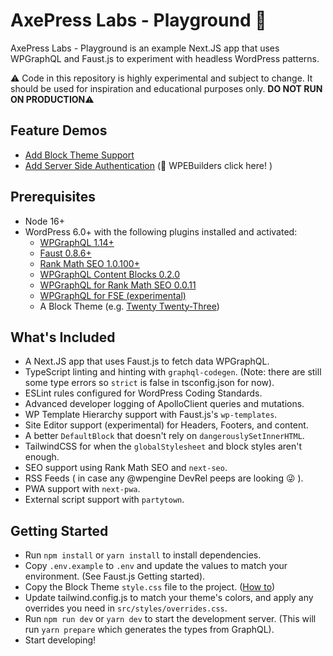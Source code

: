 # AxePress Labs - Playground 🧪

AxePress Labs - Playground is an example Next.JS app that uses WPGraphQL and Faust.js to experiment with headless WordPress patterns.

⚠️ Code in this repository is highly experimental and subject to change. It should be used for inspiration and educational purposes only. **DO NOT RUN ON PRODUCTION**⚠️

## Feature Demos

- [Add Block Theme Support](https://github.com/axewp/axepress-playground/blob/demo/block-theme-support/HowTo.md)
- [Add Server Side Authentication](https://github.com/AxeWP/axepress-playground/blob/demo/server-side-auth/HowTo.md) (📢 WPEBuilders click here! )

## Prerequisites

- Node 16+
- WordPress 6.0+ with the following plugins installed and activated:
  - [WPGraphQL 1.14+](https://wordpress.org/plugins/wp-graphql/)
  - [Faust 0.8.6+](https://github.com/wpengine/faustjs)
  - [Rank Math SEO 1.0.100+](https://wordpress.org/plugins/seo-by-rank-math/)
  - [WPGraphQL Content Blocks 0.2.0](https://github.com/wpengine/wp-graphql-content-blocks)
  - [WPGraphQL for Rank Math SEO 0.0.11](https://github.com/axewp/wp-graphql-rank-math-seo)
  - [WPGraphQL for FSE (experimental)](https://github.com/axewp/wp-graphql-fse)
  - A Block Theme (e.g. [Twenty Twenty-Three](https://wordpress.org/themes/twentytwentythree/))

## What's Included
- A Next.JS app that uses Faust.js to fetch data WPGraphQL.
- TypeScript linting and hinting with `graphql-codegen`. (Note: there are still some type errors so `strict` is false in tsconfig.json for now).
- ESLint rules configured for WordPress Coding Standards.
- Advanced developer logging of ApolloClient queries and mutations.
- WP Template Hierarchy support with Faust.js's `wp-templates`.
- Site Editor support (experimental) for Headers, Footers, and content.
- A better `DefaultBlock` that doesn't rely on `dangerouslySetInnerHTML`.
- TailwindCSS for when the `globalStylesheet` and block styles aren't enough.
- SEO support using Rank Math SEO and `next-seo`.
- RSS Feeds ( in case any @wpengine DevRel peeps are looking 😜 ).
- PWA support with `next-pwa`.
- External script support with `partytown`.

## Getting Started
- Run `npm install` or `yarn install` to install dependencies.
- Copy `.env.example` to `.env` and update the values to match your environment. (See Faust.js Getting started).
- Copy the Block Theme `style.css` file to the project. ([How to](https://github.com/axewp/axepress-playground/blob/demo/block-theme-support/HowTo.md))
- Update tailwind.config.js to match your theme's colors, and apply any overrides you need in `src/styles/overrides.css`.
- Run `npm run dev` or `yarn dev` to start the development server. (This will run `yarn prepare` which generates the types from GraphQL).
- Start developing!
